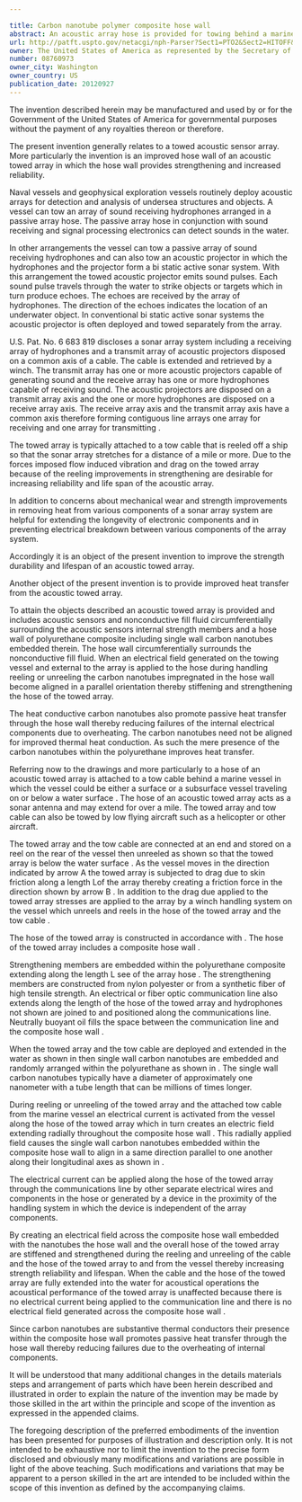 ```yaml
---

title: Carbon nanotube polymer composite hose wall
abstract: An acoustic array hose is provided for towing behind a marine vessel. The acoustic array includes acoustic sensors, a hydraulic fill-fluid circumferentially surrounding the acoustic sensors, and an array hose wall of polyurethane with single wall carbon nanotubes embedded therein. The hose wall circumferentially surrounds the hydraulic fill fluid along a length of the array hose. When an electrical current is applied to the towed array, the nanotubes align with the hose wall with the effect of strengthening the hose wall of the towed array.
url: http://patft.uspto.gov/netacgi/nph-Parser?Sect1=PTO2&Sect2=HITOFF&p=1&u=%2Fnetahtml%2FPTO%2Fsearch-adv.htm&r=1&f=G&l=50&d=PALL&S1=08760973&OS=08760973&RS=08760973
owner: The United States of America as represented by the Secretary of the Navy
number: 08760973
owner_city: Washington
owner_country: US
publication_date: 20120927
---
```

The invention described herein may be manufactured and used by or for the Government of the United States of America for governmental purposes without the payment of any royalties thereon or therefore.

The present invention generally relates to a towed acoustic sensor array. More particularly the invention is an improved hose wall of an acoustic towed array in which the hose wall provides strengthening and increased reliability.

Naval vessels and geophysical exploration vessels routinely deploy acoustic arrays for detection and analysis of undersea structures and objects. A vessel can tow an array of sound receiving hydrophones arranged in a passive array hose. The passive array hose in conjunction with sound receiving and signal processing electronics can detect sounds in the water.

In other arrangements the vessel can tow a passive array of sound receiving hydrophones and can also tow an acoustic projector in which the hydrophones and the projector form a bi static active sonar system. With this arrangement the towed acoustic projector emits sound pulses. Each sound pulse travels through the water to strike objects or targets which in turn produce echoes. The echoes are received by the array of hydrophones. The direction of the echoes indicates the location of an underwater object. In conventional bi static active sonar systems the acoustic projector is often deployed and towed separately from the array.

U.S. Pat. No. 6 683 819 discloses a sonar array system including a receiving array of hydrophones and a transmit array of acoustic projectors disposed on a common axis of a cable. The cable is extended and retrieved by a winch. The transmit array has one or more acoustic projectors capable of generating sound and the receive array has one or more hydrophones capable of receiving sound. The acoustic projectors are disposed on a transmit array axis and the one or more hydrophones are disposed on a receive array axis. The receive array axis and the transmit array axis have a common axis therefore forming contiguous line arrays one array for receiving and one array for transmitting .

The towed array is typically attached to a tow cable that is reeled off a ship so that the sonar array stretches for a distance of a mile or more. Due to the forces imposed flow induced vibration and drag on the towed array because of the reeling improvements in strengthening are desirable for increasing reliability and life span of the acoustic array.

In addition to concerns about mechanical wear and strength improvements in removing heat from various components of a sonar array system are helpful for extending the longevity of electronic components and in preventing electrical breakdown between various components of the array system.

Accordingly it is an object of the present invention to improve the strength durability and lifespan of an acoustic towed array.

Another object of the present invention is to provide improved heat transfer from the acoustic towed array.

To attain the objects described an acoustic towed array is provided and includes acoustic sensors and nonconductive fill fluid circumferentially surrounding the acoustic sensors internal strength members and a hose wall of polyurethane composite including single wall carbon nanotubes embedded therein. The hose wall circumferentially surrounds the nonconductive fill fluid. When an electrical field generated on the towing vessel and external to the array is applied to the hose during handling reeling or unreeling the carbon nanotubes impregnated in the hose wall become aligned in a parallel orientation thereby stiffening and strengthening the hose of the towed array.

The heat conductive carbon nanotubes also promote passive heat transfer through the hose wall thereby reducing failures of the internal electrical components due to overheating. The carbon nanotubes need not be aligned for improved thermal heat conduction. As such the mere presence of the carbon nanotubes within the polyurethane improves heat transfer.

Referring now to the drawings and more particularly to a hose of an acoustic towed array is attached to a tow cable behind a marine vessel in which the vessel could be either a surface or a subsurface vessel traveling on or below a water surface . The hose of an acoustic towed array acts as a sonar antenna and may extend for over a mile. The towed array and tow cable can also be towed by low flying aircraft such as a helicopter or other aircraft.

The towed array and the tow cable are connected at an end and stored on a reel on the rear of the vessel then unreeled as shown so that the towed array is below the water surface . As the vessel moves in the direction indicated by arrow A the towed array is subjected to drag due to skin friction along a length Lof the array thereby creating a friction force in the direction shown by arrow B . In addition to the drag due applied to the towed array stresses are applied to the array by a winch handling system on the vessel which unreels and reels in the hose of the towed array and the tow cable .

The hose of the towed array is constructed in accordance with . The hose of the towed array includes a composite hose wall .

Strengthening members are embedded within the polyurethane composite extending along the length L see of the array hose . The strengthening members are constructed from nylon polyester or from a synthetic fiber of high tensile strength. An electrical or fiber optic communication line also extends along the length of the hose of the towed array and hydrophones not shown are joined to and positioned along the communications line. Neutrally buoyant oil fills the space between the communication line and the composite hose wall .

When the towed array and the tow cable are deployed and extended in the water as shown in then single wall carbon nanotubes are embedded and randomly arranged within the polyurethane as shown in . The single wall carbon nanotubes typically have a diameter of approximately one nanometer with a tube length that can be millions of times longer.

During reeling or unreeling of the towed array and the attached tow cable from the marine vessel an electrical current is activated from the vessel along the hose of the towed array which in turn creates an electric field extending radially throughout the composite hose wall . This radially applied field causes the single wall carbon nanotubes embedded within the composite hose wall to align in a same direction parallel to one another along their longitudinal axes as shown in .

The electrical current can be applied along the hose of the towed array through the communications line by other separate electrical wires and components in the hose or generated by a device in the proximity of the handling system in which the device is independent of the array components.

By creating an electrical field across the composite hose wall embedded with the nanotubes the hose wall and the overall hose of the towed array are stiffened and strengthened during the reeling and unreeling of the cable and the hose of the towed array to and from the vessel thereby increasing strength reliability and lifespan. When the cable and the hose of the towed array are fully extended into the water for acoustical operations the acoustical performance of the towed array is unaffected because there is no electrical current being applied to the communication line and there is no electrical field generated across the composite hose wall .

Since carbon nanotubes are substantive thermal conductors their presence within the composite hose wall promotes passive heat transfer through the hose wall thereby reducing failures due to the overheating of internal components.

It will be understood that many additional changes in the details materials steps and arrangement of parts which have been herein described and illustrated in order to explain the nature of the invention may be made by those skilled in the art within the principle and scope of the invention as expressed in the appended claims.

The foregoing description of the preferred embodiments of the invention has been presented for purposes of illustration and description only. It is not intended to be exhaustive nor to limit the invention to the precise form disclosed and obviously many modifications and variations are possible in light of the above teaching. Such modifications and variations that may be apparent to a person skilled in the art are intended to be included within the scope of this invention as defined by the accompanying claims.

